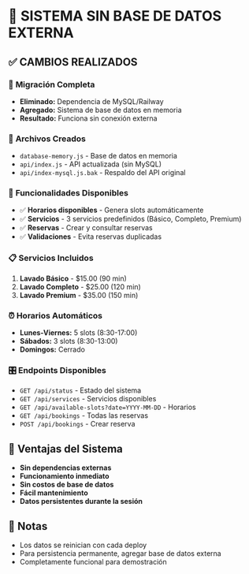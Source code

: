 # 🎯 SISTEMA SIN BASE DE DATOS EXTERNA

## ✅ CAMBIOS REALIZADOS

### 🔄 **Migración Completa**

- **Eliminado:** Dependencia de MySQL/Railway
- **Agregado:** Sistema de base de datos en memoria
- **Resultado:** Funciona sin conexión externa

### 📁 **Archivos Creados**

- `database-memory.js` - Base de datos en memoria
- `api/index.js` - API actualizada (sin MySQL)
- `api/index-mysql.js.bak` - Respaldo del API original

### 🚀 **Funcionalidades Disponibles**

- ✅ **Horarios disponibles** - Genera slots automáticamente
- ✅ **Servicios** - 3 servicios predefinidos (Básico, Completo, Premium)
- ✅ **Reservas** - Crear y consultar reservas
- ✅ **Validaciones** - Evita reservas duplicadas

### 📋 **Servicios Incluidos**

1. **Lavado Básico** - $15.00 (90 min)
2. **Lavado Completo** - $25.00 (120 min)
3. **Lavado Premium** - $35.00 (150 min)

### ⏰ **Horarios Automáticos**

- **Lunes-Viernes:** 5 slots (8:30-17:00)
- **Sábados:** 3 slots (8:30-13:00)
- **Domingos:** Cerrado

### 🎛️ **Endpoints Disponibles**

- `GET /api/status` - Estado del sistema
- `GET /api/services` - Servicios disponibles
- `GET /api/available-slots?date=YYYY-MM-DD` - Horarios
- `GET /api/bookings` - Todas las reservas
- `POST /api/bookings` - Crear reserva

## 🔧 **Ventajas del Sistema**

- **Sin dependencias externas**
- **Funcionamiento inmediato**
- **Sin costos de base de datos**
- **Fácil mantenimiento**
- **Datos persistentes durante la sesión**

## 📝 **Notas**

- Los datos se reinician con cada deploy
- Para persistencia permanente, agregar base de datos externa
- Completamente funcional para demostración
